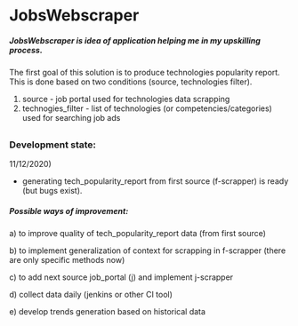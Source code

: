 # JobsWebscraper

##### JobsWebscraper is idea of application helping me in my upskilling process. 
The first goal of this solution is to produce technologies popularity report. This is done based on two conditions (source, technologies filter).

1. source - job portal used for technologies data scrapping
2. technogies_filter - list of technologies (or competencies/categories) used for searching job ads

## 
### Development state:

11/12/2020)
 - generating tech_popularity_report from first source (f-scrapper) is ready (but bugs exist).



##### Possible ways of improvement:
a) to improve quality of tech_popularity_report data (from first source)

b) to implement generalization of context for scrapping in f-scrapper (there are only specific methods now)

c) to add next source job_portal (j) and implement j-scrapper

d) collect data daily (jenkins or other CI tool)

e) develop trends generation based on historical data

